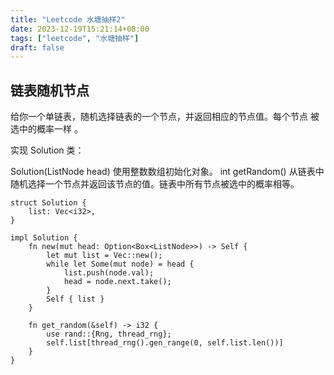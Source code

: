 ```yaml
---
title: "Leetcode 水塘抽样2"
date: 2023-12-19T15:21:14+08:00
tags: ["leetcode", "水塘抽样"]
draft: false
---
```


## 链表随机节点

给你一个单链表，随机选择链表的一个节点，并返回相应的节点值。每个节点 被选中的概率一样 。

实现 Solution 类：

Solution(ListNode head) 使用整数数组初始化对象。
int getRandom() 从链表中随机选择一个节点并返回该节点的值。链表中所有节点被选中的概率相等。

```
struct Solution {
    list: Vec<i32>,
}

impl Solution {
    fn new(mut head: Option<Box<ListNode>>) -> Self {
        let mut list = Vec::new();
        while let Some(mut node) = head {
            list.push(node.val);
            head = node.next.take();
        }
        Self { list }
    }

    fn get_random(&self) -> i32 {
        use rand::{Rng, thread_rng};
        self.list[thread_rng().gen_range(0, self.list.len())]
    }
}
```